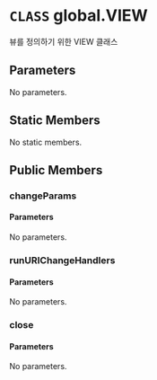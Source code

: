# `CLASS` global.VIEW
뷰를 정의하기 위한 VIEW 클래스

## Parameters
No parameters.

## Static Members
No static members.

## Public Members

### changeParams
#### Parameters
No parameters.

### runURIChangeHandlers
#### Parameters
No parameters.

### close
#### Parameters
No parameters.
